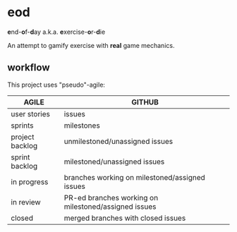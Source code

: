 # eod
**e**nd-**o**f-**d**ay a.k.a. **e**xercise-**o**r-**d**ie

An attempt to gamify exercise with **real** game mechanics.

## workflow

This project uses "pseudo"-agile:

| **AGILE**       | **GITHUB**                                            |
| --------------- | ----------------------------------------------------- |
| user stories    | issues                                                |
| sprints         | milestones                                            |
| project backlog | unmilestoned/unassigned issues                        |
| sprint backlog  | milestoned/unassigned issues                          |
| in progress     | branches working on milestoned/assigned issues        |
| in review       | PR-ed branches working on milestoned/assigned issues  |
| closed          | merged branches with closed issues                    |
